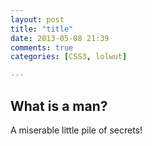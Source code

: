 ```yaml
---
layout: post
title: "title"
date: 2013-05-08 21:39
comments: true
categories: [CSS3, lolwut]

---
```


## What is a man?

A miserable little pile of secrets!